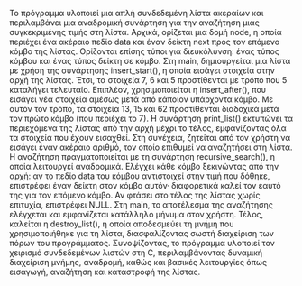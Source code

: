 Το πρόγραμμα υλοποιεί μια απλή συνδεδεμένη λίστα ακεραίων και περιλαμβάνει μια αναδρομική συνάρτηση για την αναζήτηση μιας συγκεκριμένης τιμής στη λίστα. Αρχικά, ορίζεται μια δομή node, η οποία περιέχει ένα ακέραιο πεδίο data και έναν δείκτη next προς τον επόμενο κόμβο της λίστας. Ορίζονται επίσης τύποι για διευκόλυνση: ένας τύπος κόμβου και ένας τύπος δείκτη σε κόμβο.
Στη main, δημιουργείται μια λίστα με χρήση της συνάρτησης insert_start(), η οποία εισάγει στοιχεία στην αρχή της λίστας. Έτσι, τα στοιχεία 7, 6 και 5 προστίθενται με τρόπο που 5 καταλήγει τελευταίο. Επιπλέον, χρησιμοποιείται η insert_after(), που εισάγει νέα στοιχεία αμέσως μετά από κάποιον υπάρχοντα κόμβο. Με αυτόν τον τρόπο, τα στοιχεία 13, 15 και 62 προστίθενται διαδοχικά μετά τον πρώτο κόμβο (που περιέχει το 7).
Η συνάρτηση print_list() εκτυπώνει τα περιεχόμενα της λίστας από την αρχή μέχρι το τέλος, εμφανίζοντας όλα τα στοιχεία που έχουν εισαχθεί. Στη συνέχεια, ζητείται από τον χρήστη να εισάγει έναν ακέραιο αριθμό, τον οποίο επιθυμεί να αναζητήσει στη λίστα.
Η αναζήτηση πραγματοποιείται με τη συνάρτηση recursive_search(), η οποία λειτουργεί αναδρομικά. Ελέγχει κάθε κόμβο ξεκινώντας από την αρχή: αν το πεδίο data του κόμβου αντιστοιχεί στην τιμή που δόθηκε, επιστρέφει έναν δείκτη στον κόμβο αυτόν· διαφορετικά καλεί τον εαυτό της για τον επόμενο κόμβο. Αν φτάσει στο τέλος της λίστας χωρίς επιτυχία, επιστρέφει NULL. Στη main, το αποτέλεσμα της αναζήτησης ελέγχεται και εμφανίζεται κατάλληλο μήνυμα στον χρήστη.
Τέλος, καλείται η destroy_list(), η οποία αποδεσμεύει τη μνήμη που χρησιμοποιήθηκε για τη λίστα, διασφαλίζοντας σωστή διαχείριση των πόρων του προγράμματος.
Συνοψίζοντας, το πρόγραμμα υλοποιεί τον χειρισμό συνδεδεμένων λιστών στη C, περιλαμβάνοντας δυναμική διαχείριση μνήμης, αναδρομή, καθώς και βασικές λειτουργίες όπως εισαγωγή, αναζήτηση και καταστροφή της λίστας.
